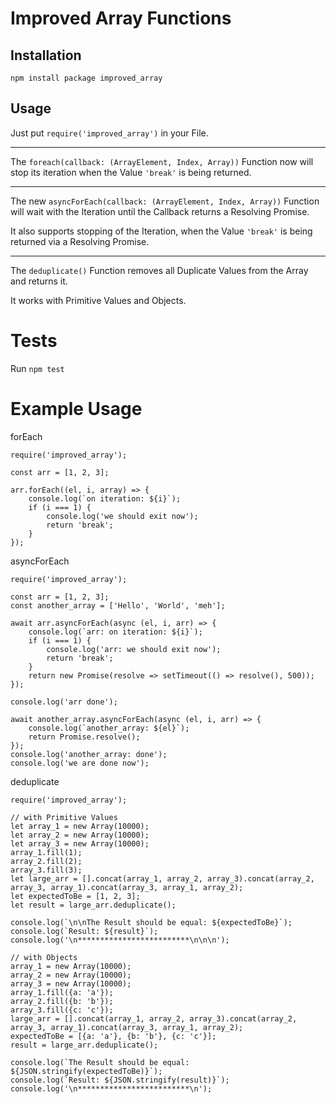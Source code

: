 # Improved Array Functions
## Installation
`npm install package improved_array` 


## Usage
Just put `require('improved_array')` in your File.
___
The `foreach(callback: (ArrayElement, Index, Array))` Function now will stop its iteration when the Value `'break'` is being returned.
___
The new `asyncForEach(callback: (ArrayElement, Index, Array))` Function will wait with the Iteration until the Callback returns a Resolving Promise.

It also supports stopping of the Iteration, when the Value `'break'` is being returned via a Resolving Promise.
___

The `deduplicate()` Function removes all Duplicate Values from the Array and returns it.

It works with Primitive Values and Objects.


# Tests
Run `npm test`


# Example Usage
forEach
```
require('improved_array');

const arr = [1, 2, 3];

arr.forEach((el, i, array) => {
    console.log(`on iteration: ${i}`);
    if (i === 1) {
        console.log('we should exit now');
        return 'break';
    }
});
```

asyncForEach
```
require('improved_array');

const arr = [1, 2, 3];
const another_array = ['Hello', 'World', 'meh'];

await arr.asyncForEach(async (el, i, arr) => {
    console.log(`arr: on iteration: ${i}`);
    if (i === 1) {
        console.log('arr: we should exit now');
        return 'break';
    }
    return new Promise(resolve => setTimeout(() => resolve(), 500));
});

console.log('arr done');

await another_array.asyncForEach(async (el, i, arr) => {
    console.log(`another_array: ${el}`);
    return Promise.resolve();
});
console.log('another_array: done');
console.log('we are done now');

```
deduplicate
```
require('improved_array');

// with Primitive Values
let array_1 = new Array(10000);
let array_2 = new Array(10000);
let array_3 = new Array(10000);
array_1.fill(1);
array_2.fill(2);
array_3.fill(3);
let large_arr = [].concat(array_1, array_2, array_3).concat(array_2, array_3, array_1).concat(array_3, array_1, array_2);
let expectedToBe = [1, 2, 3];
let result = large_arr.deduplicate();

console.log(`\n\nThe Result should be equal: ${expectedToBe}`);
console.log(`Result: ${result}`);
console.log('\n*************************\n\n\n');

// with Objects
array_1 = new Array(10000);
array_2 = new Array(10000);
array_3 = new Array(10000);
array_1.fill({a: 'a'});
array_2.fill({b: 'b'});
array_3.fill({c: 'c'});
large_arr = [].concat(array_1, array_2, array_3).concat(array_2, array_3, array_1).concat(array_3, array_1, array_2);
expectedToBe = [{a: 'a'}, {b: 'b'}, {c: 'c'}];
result = large_arr.deduplicate();

console.log(`The Result should be equal: ${JSON.stringify(expectedToBe)}`);
console.log(`Result: ${JSON.stringify(result)}`);
console.log('\n*************************\n');
```